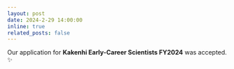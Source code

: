 ```yaml
---
layout: post
date: 2024-2-29 14:00:00
inline: true
related_posts: false
---
```


Our application for <b>Kakenhi Early-Career Scientists FY2024</b> was accepted. :sparkles:
